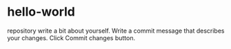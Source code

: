 # hello-world
repository 
write a bit about yourself.
Write a commit message that describes your changes.
Click Commit changes button.
